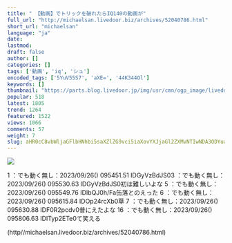 ```yaml
---
title: " 【動画】でトリックを破れたらIQ140の動画が"
full_url: "http://michaelsan.livedoor.biz/archives/52040786.html"
short_url: "michaelsan"
language: "ja"
date: 
lastmod: 
draft: false
author: []
categories: []
tags: ['動画', 'iq', 'シュ']
encoded_tags: ['5YuV55S7', 'aXE=', '44K344Ol']
keywords: []
thumbnail: "https://parts.blog.livedoor.jp/img/usr/cmn/ogp_image/livedoor.png"
popular: 518
latest: 1805
trend: 1264
featured: 1522
views: 1066
comments: 57
weight: 7
slug: aHR0cC8vbWljaGFlbHNhbi5saXZlZG9vci5iaXovYXJjaGl2ZXMvNTIwNDA3ODYuaHRtbA==
---
```


![](https://parts.blog.livedoor.jp/img/usr/cmn/ogp_image/livedoor.png)

1 ：でも動く無し：2023/09/26() 095451.51 IDGyVzBdJS03 ：でも動く無し：2023/09/26() 095530.63 IDGyVzBdJS0初は難しいよな 5 ：でも動く無し：2023/09/26() 095549.76 IDIbQJ0h/Fa缶落とのえった 6 ：でも動く無し：2023/09/26() 095615.84 IDOp24rcXb0草 7 ：でも動く無し：2023/09/26() 095630.88 IDF0R2pcdv0普にえたよな 16 ：でも動く無し：2023/09/26() 095806.63 IDITyp2ETe0て笑える 

(http//michaelsan.livedoor.biz/archives/52040786.html)
